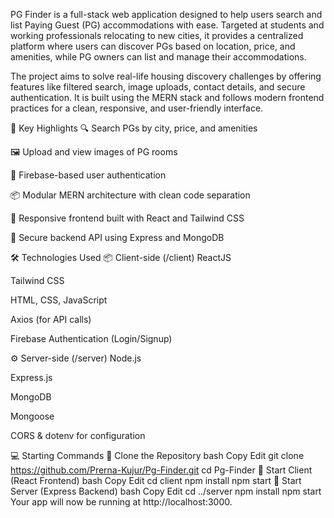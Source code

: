 PG Finder is a full-stack web application designed to help users search and list Paying Guest (PG) accommodations with ease. Targeted at students and working professionals relocating to new cities, it provides a centralized platform where users can discover PGs based on location, price, and amenities, while PG owners can list and manage their accommodations.

The project aims to solve real-life housing discovery challenges by offering features like filtered search, image uploads, contact details, and secure authentication. It is built using the MERN stack and follows modern frontend practices for a clean, responsive, and user-friendly interface.

🌟 Key Highlights
🔍 Search PGs by city, price, and amenities

🖼️ Upload and view images of PG rooms

🔐 Firebase-based user authentication

📦 Modular MERN architecture with clean code separation

📱 Responsive frontend built with React and Tailwind CSS

🧾 Secure backend API using Express and MongoDB


🛠️ Technologies Used
📦 Client-side (/client)
ReactJS

Tailwind CSS

HTML, CSS, JavaScript

Axios (for API calls)

Firebase Authentication (Login/Signup)

⚙️ Server-side (/server)
Node.js

Express.js

MongoDB

Mongoose

CORS & dotenv for configuration

💻 Starting Commands
🔹 Clone the Repository
bash
Copy
Edit
git clone https://github.com/Prerna-Kujur/Pg-Finder.git
cd Pg-Finder
🔹 Start Client (React Frontend)
bash
Copy
Edit
cd client
npm install
npm start
🔹 Start Server (Express Backend)
bash
Copy
Edit
cd ../server
npm install
npm start
Your app will now be running at http://localhost:3000.

